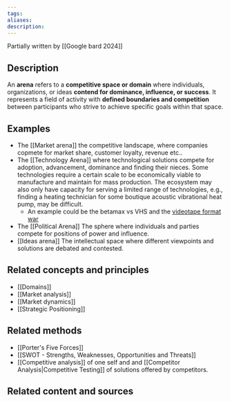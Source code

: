 ```yaml
---
tags: 
aliases: 
description:
---
```

Partially written by [[Google bard 2024]]
## Description
An **arena** refers to a **competitive space or domain** where individuals, organizations, or ideas **contend for dominance, influence, or success**. It represents a field of activity with **defined boundaries and competition** between participants who strive to achieve specific goals within that space.

## Examples 
- The [[Market arena]] the competitive landscape, where companies copmete for market share, customer loyalty, revenue etc..
- The [[Technology Arena]] where technological solutions compete for adoption, advancement, dominance and finding their nieces. Some technologies require a certain scale to be economically viable to manufacture and maintain for mass production. The ecosystem may also only have capacity for serving a limited range of technologies, e.g., finding a heating technician for some boutique acoustic vibrational heat pump, may be difficult. 
	- An example could be the betamax vs VHS and the [videotape format war](https://www.wikiwand.com/en/Videotape_format_war) 
- The [[Political Arena]] The sphere where individuals and parties compete for positions of power and influence.
- [[Ideas arena]] The intellectual space where different viewpoints and solutions are debated and contested.

## Related concepts and principles
- [[Domains]]
- [[Market analysis]] 
- [[Market dynamics]]
- [[Strategic Positioning]]

## Related methods
- [[Porter's Five Forces]]
- [[SWOT - Strengths, Weaknesses, Opportunities and Threats]]
- [[Competitive analysis]] of one self and and [[Competitor Analysis|Competitive Testing]] of solutions offered by competitors. 

## Related content and sources
